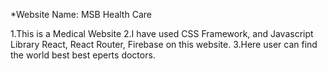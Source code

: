 *Website Name: MSB Health Care

1.This is a Medical Website 
2.I have used CSS Framework, and Javascript Library React, React Router, Firebase on this website. 
3.Here user can find the world best best eperts doctors.